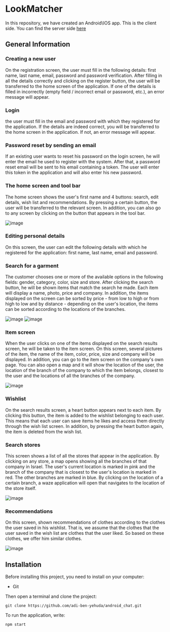 # LookMatcher

In this repository, we have created an Android\IOS app. This is the client side. You can find the server side [here](https://github.com/ShaharMosh/server)

## General Information

### Creating a new user
On the registration screen, the user must fill in the following details: first name, last name, email, password and password verification. After filling in all the details correctly and clicking on the register button, the user will be transferred to the home screen of the application. If one of the details is filled in incorrectly (empty field / incorrect email or password, etc.), an error message will appear.

### Login
the user must fill in the email and password with which they registered for the application. If the details are indeed correct, you will be transferred to the home screen in the application. If not, an error message will appear.

### Password reset by sending an email
If an existing user wants to reset his password on the login screen, he will enter the email he used to register with the system. After that, a password reset email will be sent to his email containing a token. The user will enter this token in the application and will also enter his new password.

### The home screen and tool bar
The home screen shows the user's first name and 4 buttons: search, edit details, wish list and recommendations. By pressing a certain button, the user will be transferred to the relevant screen. In addition, you can also go to any screen by clicking on the button that appears in the tool bar.

![image](https://github.com/user-attachments/assets/44bd0a8f-cdf4-44b4-899c-1ae65fe8f33e)

### Editing personal details
On this screen, the user can edit the following details with which he registered for the application: first name, last name, email and password.

### Search for a garment
The customer chooses one or more of the available options in the following fields: gender, category, color, size and store. After clicking the search button, he will be shown items that match the search he made. Each item will display a name, photo, price and company. In addition, the items displayed on the screen can be sorted by price - from low to high or from high to low and by distance - depending on the user's location, the items can be sorted according to the locations of the branches.

![image](https://github.com/user-attachments/assets/19431f91-7ace-4685-8afc-2e6545e694c4)
![image](https://github.com/user-attachments/assets/783b6f53-f2b6-43b9-9946-e1a00d5cccff)

### Item screen
When the user clicks on one of the items displayed on the search results screen, he will be taken to the item screen. On this screen, several pictures of the item, the name of the item, color, price, size and company will be displayed. In addition, you can go to the item screen on the company's own page. You can also open a map and it will show the location of the user, the location of the branch of the company to which the item belongs, closest to the user and the locations of all the branches of the company.

![image](https://github.com/user-attachments/assets/1ba7a6bb-1c68-4881-8318-079834031f72)

### Wishlist
On the search results screen, a heart button appears next to each item. By clicking this button, the item is added to the wishlist belonging to each user. This means that each user can save items he likes and access them directly through the wish list screen. In addition, by pressing the heart button again, the item is deleted from the wish list.

### Search stores
This screen shows a list of all the stores that appear in the application. By clicking on any store, a map opens showing all the branches of that company in Israel. The user's current location is marked in pink and the branch of the company that is closest to the user's location is marked in red. The other branches are marked in blue. By clicking on the location of a certain branch, a waze application will open that navigates to the location of the store itself.

![image](https://github.com/user-attachments/assets/b4c4324e-bbc7-4447-8630-d301c64fef08)

### Recommendations
On this screen, shown recommendations of clothes according to the clothes the user saved in his wishlist. That is, we assume that the clothes that the user saved in the wish list are clothes that the user liked. So based on these clothes, we offer him similar clothes.

![image](https://github.com/user-attachments/assets/2109e001-c801-4f75-b430-b83177bae175)

## Installation

Before installing this project, you need to install on your computer:

- Git

Then open a terminal and clone the project:
```
git clone https://github.com/adi-ben-yehuda/android_chat.git
```

To run the application, write: 
```
npm start
```

